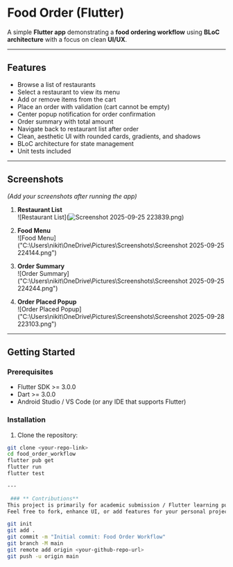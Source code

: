 # Food Order  (Flutter)

A simple **Flutter app** demonstrating a **food ordering workflow** using **BLoC architecture** with a focus on clean **UI/UX**.

---

## **Features**

- Browse a list of restaurants
- Select a restaurant to view its menu
- Add or remove items from the cart
- Place an order with validation (cart cannot be empty)
- Center popup notification for order confirmation
- Order summary with total amount
- Navigate back to restaurant list after order
- Clean, aesthetic UI with rounded cards, gradients, and shadows
- BLoC architecture for state management
- Unit tests included

---

## **Screenshots**

*(Add your screenshots after running the app)*

1. **Restaurant List**  
   ![Restaurant List](![Screenshot 2025-09-25 223839.png](../OneDrive/Pictures/Screenshots/Screenshot%202025-09-25%20223839.png))

2. **Food Menu**  
   ![Food Menu]("C:\Users\nikit\OneDrive\Pictures\Screenshots\Screenshot 2025-09-25 224144.png")

3. **Order Summary**  
   ![Order Summary]("C:\Users\nikit\OneDrive\Pictures\Screenshots\Screenshot 2025-09-25 224244.png")

4. **Order Placed Popup**  
   ![Order Placed Popup]("C:\Users\nikit\OneDrive\Pictures\Screenshots\Screenshot 2025-09-28 223103.png")

---

## **Getting Started**

### **Prerequisites**
- Flutter SDK >= 3.0.0
- Dart >= 3.0.0
- Android Studio / VS Code (or any IDE that supports Flutter)

### **Installation**
1. Clone the repository:
```bash
git clone <your-repo-link>
cd food_order_workflow
flutter pub get
flutter run
flutter test

---

 ### ** Contributions**
This project is primarily for academic submission / Flutter learning purposes.
Feel free to fork, enhance UI, or add features for your personal projects.

git init
git add .
git commit -m "Initial commit: Food Order Workflow"
git branch -M main
git remote add origin <your-github-repo-url>
git push -u origin main


